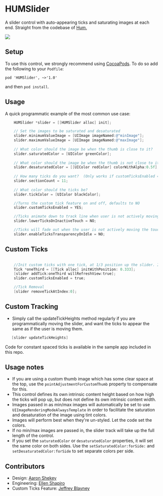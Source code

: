 HUMSlider
=========

A slider control with auto-appearing ticks and saturating images at each end. Straight from the codebase of [Hum.](http://justhum.com)

![](slider_in_action.gif)

## Setup

To use this control, we strongly recommend using [CocoaPods](http://cocoapods.org). To do so add the following to your `Podfile`:  

```
pod 'HUMSlider', ~>'1.0'
```

and then `pod install`. 

## Usage

A quick programmatic example of the most common use case: 

```objectivec
    HUMSlider *slider = [[HUMSlider alloc] init];

    // Set the images to be saturated and desaturated
    slider.minimumValueImage = [UIImage imageNamed:@"minImage"];
    slider.maximumValueImage = [UIImage imageNamed:@"maxImage"];
    
    // What color should the image be when the thumb is close to it?
    slider.saturatedColor = [UIColor greenColor];
    
    // What color should the image be when the thumb is not close to it?
    slider.desaturatedColor = [[UIColor redColor] colorWithAlpha:0.5f]; 
    
    // How many ticks do you want?  (Only works if customTicksEnabled == false)
    slider.sectionCount = 11;
    
    // What color should the ticks be?
    slider.tickColor = [UIColor blackColor];    

    //Turns the custom tick feature on and off, defaults to NO
    slider.customTicksEnabled = YES;

    //Ticks animate down to track line when user is not actively moving the slider. Defaults to YES
    slider.lowerTicksOnInactiveTouch = NO; 

    //Ticks will fade out when the user is not actively moving the touch slider. Defaults to YES
    slider.enableTicksTransparencyOnIdle = NO; 
```

## Custom Ticks

```objectivec

    //Init custom ticks with one tick, at 1/3 position up the slider. If adding many, refresh view on final addition.
    Tick *oneThird = [[Tick alloc] initWithPosition: 0.333];
    [slider addTick:oneThird willRefreshView:true];
    slider.customTicksEnabled = true;

    //Tick Removal
    [slider removeTickAtIndex:0];
```

## Custom Tracking

- Simply call the updateTickHeights method regularly if you are programmatically
  moving the slider, and want the ticks to appear the same as if the user is moving them.

```objectivec
   [slider updateTickHeights]
```


Code for constant spaced ticks is available in the sample app included in this repo. 

## Usage notes

- If you are using a custom thumb image which has some clear space at the top, use the `pointAdjustmentForCustomThumb` property to compensate for this. 
- This control defines its own intrinsic content height based on how high the ticks will pop up, but does not define its own intrinsic content width. 
- Images passed in as min/max images will automatically be set to use `UIImageRenderingModeAlwaysTemplate` in order to facilitate the saturation and desaturation of the image using tint colors.
- Images will perform best when they're un-styled. Let the code set the colors. 
- If no min/max images are passed in, the slider track will take up the full length of the control. 
- If you set the `saturatedColor` or `desaturatedColor` properties, it will set the same color on both sides. Use the `setSaturatedColor:forSide:` and `setDesaturatedColor:forSide` to set separate colors per side. 


## Contributors

- Design: [Aaron Shekey](http://github.com/aaronshekey)
- Engineering: [Ellen Shapiro](http://github.com/designatednerd)
- Custom Ticks Feature: [Jeffrey Blayney](https://github.com/thejeff77)